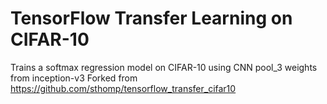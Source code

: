 # TensorFlow Transfer Learning on CIFAR-10
Trains a softmax regression model on CIFAR-10 using CNN pool_3 weights from inception-v3
Forked from https://github.com/sthomp/tensorflow_transfer_cifar10
